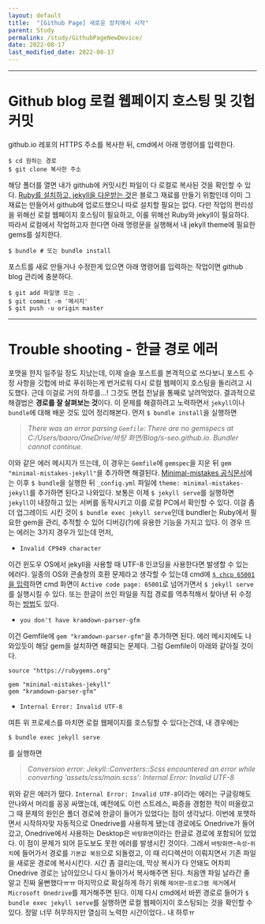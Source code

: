 ```yaml
---
layout: default
title:  "[Github Page] 새로운 장치에서 시작"
parent: Study
permalink: /study/GithubPageNewDevice/
date: 2022-08-17
last_modified_date: 2022-08-17
---
```


***

# Github blog 로컬 웹페이지 호스팅 및 깃헙 커밋

github.io 레포의 HTTPS 주소를 복사한 뒤, cmd에서 아래 명령어를 입력한다.

```
$ cd 원하는 경로
$ git clone 복사한 주소
```

해당 폴더를 열면 내가 github에 커밋시킨 파일이 다 로컬로 복사된 것을 확인할 수 있다. [Ruby를 설치하고, jekyll을 다운받는 것](https://s-seo.github.io/blog/first-post/)은 블로그 재료를 만들기 위함인데 이미 그 재료는 만들어서 github에 업로드했으니 따로 설치할 필요는 없다. 다만 작업의 편리성을 위해선 로컬 웹페이지 호스팅이 필요하고, 이룰 위해선 Ruby와 jekyll이 필요하다. 따라서 로컬에서 작업하고자 한다면 아래 명령문을 실행해서 내 jekyll theme에 필요한 gems를 설치한다.

```
$ bundle # 또는 bundle install
```

포스트를 새로 만들거나 수정한게 있으면 아래 명령어를 입력하는 작업이면 github blog 관리에 충분하다.

```
$ git add 파일명 또는 .
$ git commit -m '메시지'
$ git push -u origin master
```


***

# Trouble shooting - 한글 경로 에러

포맷을 한지 일주일 정도 지났는데, 이제 슬슬 포스트를 본격적으로 쓰다보니 포스트 수정 사항을 깃헙에 바로 푸쉬하는게 번거로워 다시 로컬 웹페이지 호스팅을 돌리려고 시도했다. 근데 이걸로 거의 하루를...! 그것도 면접 전날을 통째로 날려먹었다. 결과적으로 해결법은 **경로를 잘 살펴보는 것**이다. 이 문제를 해결하려고 노력하면서 `jekyll`이나 `bundle`에 대해 배운 것도 있어 정리해본다. 먼저 `$ bundle install`을 실행하면

> *There was an error parsing `Gemfile`: There are no gemspecs at C:/Users/baoro/OneDrive/바탕 화면/Blog/s-seo.github.io. Bundler cannot continue.*

이와 같은 에러 메시지가 뜨는데, 이 경우는 `Gemfile`에 `gemspec`을 지운 뒤 `gem "minimal-mistakes-jekyll"`을 추가하면 해결된다. [Minimal-mistakes 공식문서](https://github.com/mmistakes/minimal-mistakes)에는 이후 `$ bundle`을 실행한 뒤 `_config.yml` 파일에 `theme: minimal-mistakes-jekyll`를 추가하면 된다고 나와있다. 보통은 이제 `$ jekyll serve`를 실행하면 `jekyll`이 내장하고 있는 서버를 동작시키고 이를 로컬 PC에서 확인할 수 있다. 이걸 좀 더 업그레이드 시킨 것이 `$ bundle exec jekyll serve`인데 bundler는 Ruby에서 필요한 gem을 관리, 추적할 수 있어 디버깅(?)에 유용한 기능을 가지고 있다. 이 경우 뜨는 에러는 3가지 경우가 있는데 먼저,

- `Invalid CP949 character`

이건 윈도우 OS에서 jekyll을 사용할 때 UTF-8 인코딩을 사용한다면 발생할 수 있는 에러다. 일종의 OS와 콘솔창의 호환 문제라고 생각할 수 있는데 cmd에 [`$ chcp 65001`을 입력](https://aisiunme.github.io/jekyll/2018/07/25/troubleshooting-in-jekyll-serve/)하면 cmd 화면이 `Active code page: 65001`로 넘어가면서 `$ jekyll serve`를 실행시킬 수 있다. 또는 한글이 쓰인 파일을 직접 경로를 역추적해서 찾아낸 뒤 수정하는 [방법](https://min9nim.github.io/2018/08/jekyll-sass/)도 있다.


- `you don't have kramdown-parser-gfm`

이건 Gemfile에 `gem "kramdown-parser-gfm"`을 추가하면 된다. 에러 메시지에도 나와있듯이 해당 gem을 설치하면 해결되는 문제다. 그럼 Gemfile이 아래와 같아질 것이다.

```
source "https://rubygems.org"

gem "minimal-mistakes-jekyll"
gem "kramdown-parser-gfm"
```

- `Internal Error: Invalid UTF-8`

여튼 위 프로세스를 마치면 로컬 웹페이지를 호스팅할 수 있다는건데, 내 경우에는 

```
$ bundle exec jekyll serve
```

를 실행하면

> *Conversion error: Jekyll::Converters::Scss encountered an error while converting 'assets/css/main.scss': Internal Error: Invalid UTF-8*


위와 같은 에러가 떴다. `Internal Error: Invalid UTF-8`이라는 에러는 구글링해도 안나와서 머리를 꽁꽁 싸맸는데, 예전에도 이런 스트레스, 짜증을 경험한 적이 떠올랐고 그 때 문제의 원인은 폴더 경로에 한글이 들어가 있었다는 점이 생각났다. 이번에 포맷하면서 시작하자맞 자동적으로 Onedrive를 사용하게 됐는데 경로에도 Onedrive가 들어갔고, Onedrive에서 사용하는 Desktop은 `바탕화면`이라는 한글로 경로에 포함되어 있었다. 이 점이 문제가 되어 듣도보도 못한 에러를 발생시킨 것이다. 그래서 `바탕화면`-`속성`-`위치`에 들어가서 경로를 `기본값 복원`으로 되돌렸고, 이 때 리디렉션이 이뤄지면서 기존 파일을 새로운 경로에 복사시킨다. 시간 좀 걸리는데, 막상 복사가 다 안돼도 어차피 Onedrive 경로는 남아있으니 다시 돌아가서 복사해주면 된다. 처음엔 파일 날라간 줄 알고 진짜 울뻔했다ㅠㅠ 마지막으로 확실하게 하기 위해 `제어판`-`프로그램 제거`에서 `Microsoft Onedrive`를 제거해주면 된다. 이제 다시 cmd에서 바뀐 경로로 들어가 `$ bundle exec jekyll serve`를 실행하면 로컬 웹페이지이 호스팅되는 것을 확인할 수 있다. 정말 너무 허무하지만 열심히 노력한 시간이었다.. 내 하루ㅠ
